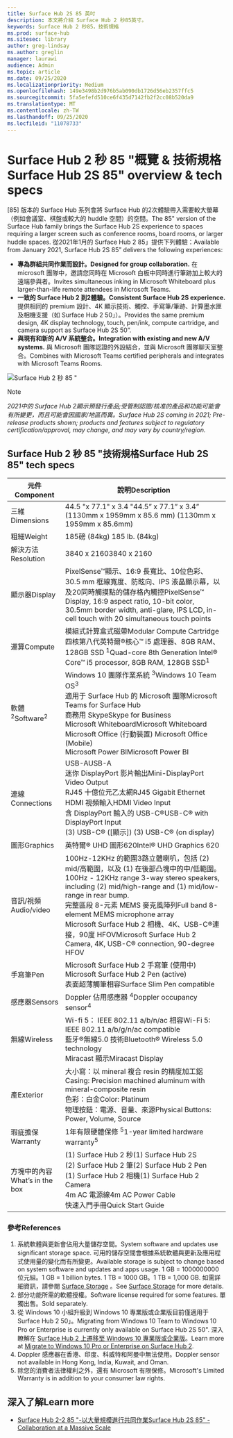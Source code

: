 ```yaml
---
title: Surface Hub 2S 85 英吋
description: 本文將介紹 Surface Hub 2 秒85英寸。
keywords: Surface Hub 2 秒85，技術規格
ms.prod: surface-hub
ms.sitesec: library
author: greg-lindsay
ms.author: greglin
manager: laurawi
audience: Admin
ms.topic: article
ms.date: 09/25/2020
ms.localizationpriority: Medium
ms.openlocfilehash: 149e3498b2d976b5ab090db1726d56eb2357ffc5
ms.sourcegitcommit: 5fa5efefd510ce6f435d7142fb2f2cc08b520da9
ms.translationtype: MT
ms.contentlocale: zh-TW
ms.lasthandoff: 09/25/2020
ms.locfileid: "11078733"
---
```

# <span data-ttu-id="c8b83-104">Surface Hub 2 秒 85 "概覽 & 技術規格</span><span class="sxs-lookup"><span data-stu-id="c8b83-104">Surface Hub 2S 85" overview & tech specs</span></span>

<span data-ttu-id="c8b83-105">[85] 版本的 Surface Hub 系列會將 Surface Hub 的2次體驗帶入需要較大螢幕（例如會議室、棋盤或較大的 huddle 空間）的空間。</span><span class="sxs-lookup"><span data-stu-id="c8b83-105">The 85" version of the Surface Hub family brings the Surface Hub 2S experience to spaces requiring a larger screen such as conference rooms, board rooms, or larger huddle spaces.</span></span> <span data-ttu-id="c8b83-106">從2021年1月的 Surface Hub 2 85」提供下列體驗：</span><span class="sxs-lookup"><span data-stu-id="c8b83-106">Available from January 2021, Surface Hub 2S 85” delivers the following experiences:</span></span>

- **<span data-ttu-id="c8b83-107">專為群組共同作業而設計。</span><span class="sxs-lookup"><span data-stu-id="c8b83-107">Designed for group collaboration.</span></span>** <span data-ttu-id="c8b83-108">在 microsoft 團隊中，邀請您同時在 Microsoft 白板中同時進行筆跡加上較大的遠端參與者。</span><span class="sxs-lookup"><span data-stu-id="c8b83-108">Invites simultaneous inking in Microsoft Whiteboard plus larger-than-life remote attendees in Microsoft Teams.</span></span>
- **<span data-ttu-id="c8b83-109">一致的 Surface Hub 2 到2體驗。</span><span class="sxs-lookup"><span data-stu-id="c8b83-109">Consistent Surface Hub 2S experience.</span></span>** <span data-ttu-id="c8b83-110">提供相同的 premium 設計、4K 顯示技術、觸控、手寫筆/筆跡、計算墨水匣及相機支援（如 Surface Hub 2 50」）。</span><span class="sxs-lookup"><span data-stu-id="c8b83-110">Provides the same premium design, 4K display technology, touch, pen/ink, compute cartridge, and camera support as Surface Hub 2S 50”.</span></span>
- **<span data-ttu-id="c8b83-111">與現有和新的 A/V 系統整合。</span><span class="sxs-lookup"><span data-stu-id="c8b83-111">Integration with existing and new A/V systems.</span></span>** <span data-ttu-id="c8b83-112">與 Microsoft 團隊認證的外設結合，並與 Microsoft 團隊聊天室整合。</span><span class="sxs-lookup"><span data-stu-id="c8b83-112">Combines with Microsoft Teams certified peripherals and integrates with Microsoft Teams Rooms.</span></span>

![Surface Hub 2 秒 85 "](images/hub-2s-85.png)

> [!NOTE]
> *<span data-ttu-id="c8b83-114">2021中的 Surface Hub 2顯示預發行產品;受管制認證/核准的產品和功能可能會有所變更，而且可能會因國家/地區而異。</span><span class="sxs-lookup"><span data-stu-id="c8b83-114">Surface Hub 2S coming in 2021; Pre-release products shown; products and features subject to regulatory certification/approval, may change, and may vary by country/region.</span></span>*

## <span data-ttu-id="c8b83-115">Surface Hub 2 秒 85 "技術規格</span><span class="sxs-lookup"><span data-stu-id="c8b83-115">Surface Hub 2S 85" tech specs</span></span>

| <span data-ttu-id="c8b83-116">元件</span><span class="sxs-lookup"><span data-stu-id="c8b83-116">Component</span></span>    | <span data-ttu-id="c8b83-117">說明</span><span class="sxs-lookup"><span data-stu-id="c8b83-117">Description</span></span>                                                                                                                                                                                                                                         |
| ----------------- | --------------------------------------------------------------------------------------------------------------------------------------------------------------------------------------------------------------------------------------------------------- |
| <span data-ttu-id="c8b83-118">三維</span><span class="sxs-lookup"><span data-stu-id="c8b83-118">Dimensions</span></span>        | <span data-ttu-id="c8b83-119">44.5 "x 77.1" x 3.4 "</span><span class="sxs-lookup"><span data-stu-id="c8b83-119">44.5” x 77.1” x 3.4”</span></span><br><span data-ttu-id="c8b83-120"> (1130mm x 1959mm x 85.6 mm) </span><span class="sxs-lookup"><span data-stu-id="c8b83-120">(1130mm x 1959mm x 85.6mm)</span></span>                                                                                                                                                                                                        |
| <span data-ttu-id="c8b83-121">粗細</span><span class="sxs-lookup"><span data-stu-id="c8b83-121">Weight</span></span>            | <span data-ttu-id="c8b83-122">185磅 (84kg) </span><span class="sxs-lookup"><span data-stu-id="c8b83-122">185 lb. (84kg)</span></span>                                                                                                                                                                                                                                            |
| <span data-ttu-id="c8b83-123">解決方法</span><span class="sxs-lookup"><span data-stu-id="c8b83-123">Resolution</span></span>        | <span data-ttu-id="c8b83-124">3840 x 2160</span><span class="sxs-lookup"><span data-stu-id="c8b83-124">3840 x 2160</span></span>                                                                                                                                                                                                                                               |
| <span data-ttu-id="c8b83-125">顯示器</span><span class="sxs-lookup"><span data-stu-id="c8b83-125">Display</span></span>           | <span data-ttu-id="c8b83-126">PixelSense™顯示、16:9 長寬比、10位色彩、30.5 mm 框線寬度、防眩向、IPS 液晶顯示幕，以及20同時觸摸點的儲存格內觸控</span><span class="sxs-lookup"><span data-stu-id="c8b83-126">PixelSense™ Display, 16:9 aspect ratio, 10-bit color, 30.5mm border width, anti-glare, IPS LCD, in-cell touch with 20 simultaneous touch points</span></span>                                                                                                           |
| <span data-ttu-id="c8b83-127">運算</span><span class="sxs-lookup"><span data-stu-id="c8b83-127">Compute</span></span>           | <span data-ttu-id="c8b83-128">模組式計算盒式磁帶</span><span class="sxs-lookup"><span data-stu-id="c8b83-128">Modular Compute Cartridge</span></span><br><span data-ttu-id="c8b83-129">四核第八代英特爾®核心™ i5 處理器、8GB RAM、128GB SSD <sup> 1</span><span class="sxs-lookup"><span data-stu-id="c8b83-129">Quad-core 8th Generation Intel® Core™ i5 processor, 8GB RAM, 128GB SSD<sup>1</span></span></sup>                                                                                                                                                      |
| <span data-ttu-id="c8b83-130">軟體 <sup> 2</span><span class="sxs-lookup"><span data-stu-id="c8b83-130">Software<sup>2</span></span></sup>         | <span data-ttu-id="c8b83-131">Windows 10 團隊作業系統 <sup> 3</span><span class="sxs-lookup"><span data-stu-id="c8b83-131">Windows 10 Team OS<sup>3</span></span></sup><br><span data-ttu-id="c8b83-132">適用于 Surface Hub 的 Microsoft 團隊</span><span class="sxs-lookup"><span data-stu-id="c8b83-132">Microsoft Teams for Surface Hub</span></span><br><span data-ttu-id="c8b83-133">商務用 Skype</span><span class="sxs-lookup"><span data-stu-id="c8b83-133">Skype for Business</span></span><br><span data-ttu-id="c8b83-134">Microsoft Whiteboard</span><span class="sxs-lookup"><span data-stu-id="c8b83-134">Microsoft Whiteboard</span></span><br><span data-ttu-id="c8b83-135">Microsoft Office (行動裝置) </span><span class="sxs-lookup"><span data-stu-id="c8b83-135">Microsoft Office (Mobile)</span></span><br><span data-ttu-id="c8b83-136">Microsoft Power BI</span><span class="sxs-lookup"><span data-stu-id="c8b83-136">Microsoft Power BI</span></span>                                                                                                   |
| <span data-ttu-id="c8b83-137">連線</span><span class="sxs-lookup"><span data-stu-id="c8b83-137">Connections</span></span>       | <span data-ttu-id="c8b83-138">USB-A</span><span class="sxs-lookup"><span data-stu-id="c8b83-138">USB-A</span></span><br><span data-ttu-id="c8b83-139">迷你 DisplayPort 影片輸出</span><span class="sxs-lookup"><span data-stu-id="c8b83-139">Mini-DisplayPort Video Output</span></span><br><span data-ttu-id="c8b83-140">RJ45 十億位元乙太網</span><span class="sxs-lookup"><span data-stu-id="c8b83-140">RJ45 Gigabit Ethernet</span></span><br><span data-ttu-id="c8b83-141">HDMI 視頻輸入</span><span class="sxs-lookup"><span data-stu-id="c8b83-141">HDMI Video Input</span></span><br><span data-ttu-id="c8b83-142">含 DisplayPort 輸入的 USB-C®</span><span class="sxs-lookup"><span data-stu-id="c8b83-142">USB-C® with DisplayPort Input</span></span><br><span data-ttu-id="c8b83-143"> (3) USB-C® ([顯示]) </span><span class="sxs-lookup"><span data-stu-id="c8b83-143">(3) USB-C® (on display)</span></span>                                                                                                           |
| <span data-ttu-id="c8b83-144">圖形</span><span class="sxs-lookup"><span data-stu-id="c8b83-144">Graphics</span></span>          | <span data-ttu-id="c8b83-145">英特爾® UHD 圖形620</span><span class="sxs-lookup"><span data-stu-id="c8b83-145">Intel® UHD Graphics 620</span></span>                                                                                                                                                                                                                                   |
| <span data-ttu-id="c8b83-146">音訊/視頻</span><span class="sxs-lookup"><span data-stu-id="c8b83-146">Audio/video</span></span>       | <span data-ttu-id="c8b83-147">100Hz-12KHz 的範圍3路立體喇叭，包括 (2) mid/高範圍，以及 (1) 在後部凸塊中的中/低範圍。</span><span class="sxs-lookup"><span data-stu-id="c8b83-147">100Hz - 12KHz range 3-way stereo speakers, including (2) mid/high-range and (1) mid/low-range in rear bump.</span></span> <br><span data-ttu-id="c8b83-148">完整區段 8-元素 MEMS 麥克風陣列</span><span class="sxs-lookup"><span data-stu-id="c8b83-148">Full band 8-element MEMS microphone array</span></span><br><span data-ttu-id="c8b83-149">Microsoft Surface Hub 2 相機、4K、USB-C®連接，90度 HFOV</span><span class="sxs-lookup"><span data-stu-id="c8b83-149">Microsoft Surface Hub 2 Camera, 4K, USB-C® connection, 90-degree HFOV</span></span> |
| <span data-ttu-id="c8b83-150">手寫筆</span><span class="sxs-lookup"><span data-stu-id="c8b83-150">Pen</span></span>               | <span data-ttu-id="c8b83-151">Microsoft Surface Hub 2 手寫筆 (使用中) </span><span class="sxs-lookup"><span data-stu-id="c8b83-151">Microsoft Surface Hub 2 Pen (active)</span></span><br><span data-ttu-id="c8b83-152">表面超薄觸筆相容</span><span class="sxs-lookup"><span data-stu-id="c8b83-152">Surface Slim Pen compatible</span></span>                                                                                                                                                                                       |
| <span data-ttu-id="c8b83-153">感應器</span><span class="sxs-lookup"><span data-stu-id="c8b83-153">Sensors</span></span>           | <span data-ttu-id="c8b83-154">Doppler 佔用感應器 <sup> 4</span><span class="sxs-lookup"><span data-stu-id="c8b83-154">Doppler occupancy sensor<sup>4</span></span></sup>                                                                                                                                                                                                                                 |
| <span data-ttu-id="c8b83-155">無線</span><span class="sxs-lookup"><span data-stu-id="c8b83-155">Wireless</span></span>          | <span data-ttu-id="c8b83-156">Wi-fi 5： IEEE 802.11 a/b/n/ac 相容</span><span class="sxs-lookup"><span data-stu-id="c8b83-156">Wi-Fi 5: IEEE 802.11 a/b/g/n/ac compatible</span></span><br><span data-ttu-id="c8b83-157">藍牙®無線5.0 技術</span><span class="sxs-lookup"><span data-stu-id="c8b83-157">Bluetooth® Wireless 5.0 technology</span></span><br><span data-ttu-id="c8b83-158">Miracast 顯示</span><span class="sxs-lookup"><span data-stu-id="c8b83-158">Miracast Display</span></span>                                                                                                                                                      |
| <span data-ttu-id="c8b83-159">產</span><span class="sxs-lookup"><span data-stu-id="c8b83-159">Exterior</span></span>          | <span data-ttu-id="c8b83-160">大小寫：以 mineral 複合 resin 的精度加工鋁</span><span class="sxs-lookup"><span data-stu-id="c8b83-160">Casing: Precision machined aluminum with mineral-composite resin</span></span><br><span data-ttu-id="c8b83-161">色彩：白金</span><span class="sxs-lookup"><span data-stu-id="c8b83-161">Color: Platinum</span></span><br><span data-ttu-id="c8b83-162">物理按鈕：電源、音量、來源</span><span class="sxs-lookup"><span data-stu-id="c8b83-162">Physical Buttons: Power, Volume, Source</span></span>                                                                                                                            |
| <span data-ttu-id="c8b83-163">瑕疵擔保</span><span class="sxs-lookup"><span data-stu-id="c8b83-163">Warranty</span></span>         | <span data-ttu-id="c8b83-164">1年有限硬體保修 <sup> 5</span><span class="sxs-lookup"><span data-stu-id="c8b83-164">1-year limited hardware warranty<sup>5</span></span></sup>                                                                                                                                                                                                                          |
| <span data-ttu-id="c8b83-165">方塊中的內容</span><span class="sxs-lookup"><span data-stu-id="c8b83-165">What’s in the box</span></span> | <span data-ttu-id="c8b83-166"> (1) Surface Hub 2 秒</span><span class="sxs-lookup"><span data-stu-id="c8b83-166">(1) Surface Hub 2S</span></span><br><span data-ttu-id="c8b83-167"> (2) Surface Hub 2 筆</span><span class="sxs-lookup"><span data-stu-id="c8b83-167">(2) Surface Hub 2 Pen</span></span><br><span data-ttu-id="c8b83-168"> (1) Surface Hub 2 相機</span><span class="sxs-lookup"><span data-stu-id="c8b83-168">(1) Surface Hub 2 Camera</span></span><br><span data-ttu-id="c8b83-169">4m AC 電源線</span><span class="sxs-lookup"><span data-stu-id="c8b83-169">4m AC Power Cable</span></span><br><span data-ttu-id="c8b83-170">快速入門手冊</span><span class="sxs-lookup"><span data-stu-id="c8b83-170">Quick Start Guide</span></span>                                                                                                                                         |

### <span data-ttu-id="c8b83-171">參考</span><span class="sxs-lookup"><span data-stu-id="c8b83-171">References</span></span>

1. <span data-ttu-id="c8b83-172">系統軟體與更新會佔用大量儲存空間。</span><span class="sxs-lookup"><span data-stu-id="c8b83-172">System software and updates use significant storage space.</span></span> <span data-ttu-id="c8b83-173">可用的儲存空間會根據系統軟體與更新及應用程式使用量的變化而有所變更。</span><span class="sxs-lookup"><span data-stu-id="c8b83-173">Available storage is subject to change based on system software and updates and apps usage.</span></span> <span data-ttu-id="c8b83-174">1 GB = 1000000000 位元組。</span><span class="sxs-lookup"><span data-stu-id="c8b83-174">1 GB = 1 billion bytes.</span></span> <span data-ttu-id="c8b83-175">1 TB = 1000 GB。</span><span class="sxs-lookup"><span data-stu-id="c8b83-175">1 TB = 1,000 GB.</span></span> <span data-ttu-id="c8b83-176">如需詳細資訊，請參閱 [Surface Storage](https://www.surface.com/storage) 。</span><span class="sxs-lookup"><span data-stu-id="c8b83-176">See [Surface Storage](https://www.surface.com/storage) for more details.</span></span>
2. <span data-ttu-id="c8b83-177">部分功能所需的軟體授權。</span><span class="sxs-lookup"><span data-stu-id="c8b83-177">Software license required for some features.</span></span> <span data-ttu-id="c8b83-178">單獨出售。</span><span class="sxs-lookup"><span data-stu-id="c8b83-178">Sold separately.</span></span>
3. <span data-ttu-id="c8b83-179">從 Windows 10 小組升級到 Windows 10 專業版或企業版目前僅適用于 Surface Hub 2 50」。</span><span class="sxs-lookup"><span data-stu-id="c8b83-179">Migrating from Windows 10 Team to Windows 10 Pro or Enterprise is currently only available on Surface Hub 2S 50".</span></span> <span data-ttu-id="c8b83-180">深入瞭解在 [Surface Hub 2 上遷移至 Windows 10 專業版或企業版](https://docs.microsoft.com/surface-hub/surface-hub-2s-migrate-os)。</span><span class="sxs-lookup"><span data-stu-id="c8b83-180">Learn more at [Migrate to Windows 10 Pro or Enterprise on Surface Hub 2](https://docs.microsoft.com/surface-hub/surface-hub-2s-migrate-os).</span></span>
4. <span data-ttu-id="c8b83-181">Doppler 感應器在香港、印度、科威特和阿曼中無法使用。</span><span class="sxs-lookup"><span data-stu-id="c8b83-181">Doppler sensor not available in Hong Kong, India, Kuwait, and Oman.</span></span>
5. <span data-ttu-id="c8b83-182">除您的消費者法律權利之外，還有 Microsoft 有限保修。</span><span class="sxs-lookup"><span data-stu-id="c8b83-182">Microsoft's Limited Warranty is in addition to your consumer law rights.</span></span> 

## <span data-ttu-id="c8b83-183">深入了解</span><span class="sxs-lookup"><span data-stu-id="c8b83-183">Learn more</span></span>

- [<span data-ttu-id="c8b83-184">Surface Hub 2-2 85 "-以大量規模進行共同作業</span><span class="sxs-lookup"><span data-stu-id="c8b83-184">Surface Hub 2S 85" - Collaboration at a Massive Scale</span></span>](https://techcommunity.microsoft.com/t5/surface-it-pro-blog/surface-hub-2s-85-quot-collaboration-at-a-massive-scale/ba-p/1669717)
